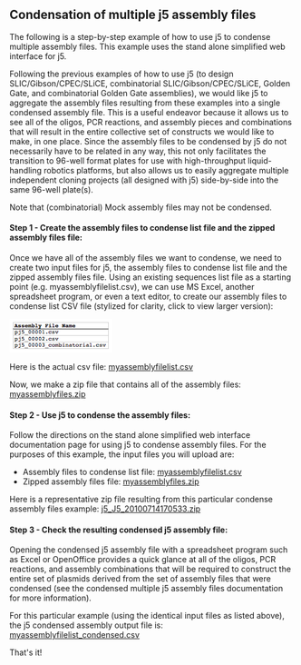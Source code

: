 ## Condensation of multiple j5 assembly files

The following is a step-by-step example of how to use j5 to condense multiple assembly files. This example uses the stand alone simplified web interface for j5.

Following the previous examples of how to use j5 (to design SLIC/Gibson/CPEC/SLiCE, combinatorial SLIC/Gibson/CPEC/SLiCE, Golden Gate, and combinatorial Golden Gate assemblies), we would like j5 to aggregate the assembly files resulting from these examples into a single condensed assembly file. This is a useful endeavor because it allows us to see all of the oligos, PCR reactions, and assembly pieces and combinations that will result in the entire collective set of constructs we would like to make, in one place. Since the assembly files to be condensed by j5 do not necessarily have to be related in any way, this not only facilitates the transition to 96-well format plates for use with high-throughput liquid-handling robotics platforms, but also allows us to easily aggregate multiple independent cloning projects (all designed with j5) side-by-side into the same 96-well plate(s).

Note that (combinatorial) Mock assembly files may not be condensed.

#### Step 1 - Create the assembly files to condense list file and the zipped assembly files file:

Once we have all of the assembly files we want to condense, we need to create two input files for j5, the assembly files to condense list file and the zipped assembly files file.  Using an existing sequences list file as a starting point (e.g. myassemblyfilelist.csv), we can use MS Excel, another spreadsheet program, or even a text editor, to create our assembly files to condense list CSV file (stylized for clarity, click to view larger version):

![](../../images/pastedImage110.png)

Here is the actual csv file: [myassemblyfilelist.csv](http://j5.jbei.org/j5manual/attachments/myassemblyfilelist01.csv)

Now, we make a zip file that contains all of the assembly files: [myassemblyfiles.zip](http://j5.jbei.org/j5manual/attachments/myasseblyfiles01.zip)

#### Step 2 - Use j5 to condense the assembly files:

Follow the directions on the stand alone simplified web interface documentation page for using j5 to condense assembly files. For the purposes of this example, the input files you will upload are:

  - Assembly files to condense list file: [myassemblyfilelist.csv](http://j5.jbei.org/j5manual/attachments/myassemblyfilelist00.csv)
  - Zipped assembly files file: [myassemblyfiles.zip](http://j5.jbei.org/j5manual/attachments/myasseblyfiles00.zip) 

Here is a representative zip file resulting from this particular condense assembly files example: [j5_J5_20100714170533.zip](http://j5.jbei.org/j5manual/attachments/j5_J5_201007141705330.zip)

#### Step 3 - Check the resulting condensed j5 assembly file:

Opening the condensed j5 assembly file with a spreadsheet program such as Excel or OpenOffice provides a quick glance at all of the oligos, PCR reactions, and assembly combinations that will be required to construct the entire set of plasmids derived from the set of assembly files that were condensed (see the condensed multiple j5 assembly files documentation for more information).

For this particular example (using the identical input files as listed above), the j5 condensed assembly output file is: [myassemblyfilelist_condensed.csv](http://j5.jbei.org/j5manual/attachments/myassemblyfilelist_co.csv)

That's it!
